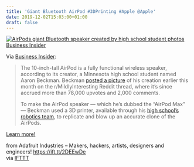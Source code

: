 ```yaml
---
title: 'Giant Bluetooth AirPod #3DPrinting #Apple @Apple'
date: 2019-12-02T15:03:00+01:00
draft: false
---
```


[![AirPods giant Bluetooth speaker created by high school student photos Business Insider](https://cdn-blog.adafruit.com/uploads/2019/11/AirPods_giant_Bluetooth_speaker_created_by_high_school_student__photos_-_Business_Insider.png "AirPods_giant_Bluetooth_speaker_created_by_high_school_student__photos_-_Business_Insider.png")](https://www.businessinsider.com/airpod-apple-bluetooth-speaker-photos-minnesota-high-school-student-2019-11)

Via [Business Insider](https://www.businessinsider.com/airpod-apple-bluetooth-speaker-photos-minnesota-high-school-student-2019-11):

> The 10-inch-tall AirPod is a fully functional wireless speaker, according to its creator, a Minnesota high school student named Aaron Beckman. Beckman [posted a picture](https://www.reddit.com/r/mildlyinteresting/comments/drpoc0/i_made_a_large_10_tall_fully_functional_bluetooth/) of his creation earlier this month on the r/MildlyInteresting Reddit thread, where it’s since accrued more than 78,000 upvotes and 2,000 comments.
> 
> To make the AirPod speaker — which he’s dubbed the “AirPod Max” — Beckman used a 3D printer, available through his [high school’s robotics team](https://www.minutebots.org), to replicate and blow up an accurate clone of the AirPods.

[Learn more!](https://www.businessinsider.com/airpod-apple-bluetooth-speaker-photos-minnesota-high-school-student-2019-11)

  
  
from Adafruit Industries – Makers, hackers, artists, designers and engineers! https://ift.tt/2DEEwDe  
via [IFTTT](https://ifttt.com/?ref=da&site=blogger)